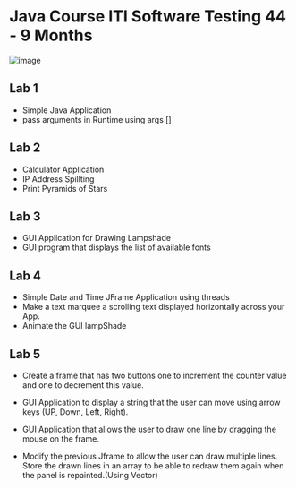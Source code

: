 # Java Course ITI Software Testing 44 -  9 Months


![image](https://github.com/sohilaabdallaa/Java_ITI_9Month/assets/53753947/3715f5ec-d6d1-4d42-ae5c-f2c312cd6609)





## Lab 1
- Simple Java Application 
- pass arguments in Runtime using args []

## Lab 2
- Calculator Application
- IP Address Spillting
- Print Pyramids of Stars

## Lab 3 
- GUI Application for Drawing Lampshade
- GUI program that displays the list of available fonts

## Lab 4 
- Simple Date and Time JFrame Application using threads
- Make a text marquee a scrolling text displayed horizontally across your App.
- Animate the GUI lampShade


## Lab 5 
- Create a frame that has two buttons one to increment the counter value and one to decrement this value.

- GUI Application to display a string that the user can move using arrow keys (UP, Down, Left, Right).
  
- GUI Application that allows the user to draw one line by dragging the mouse on the frame.

- Modify the previous Jframe to allow the user can draw multiple lines.
  Store the drawn lines in an array to be able to redraw them again when the panel is repainted.(Using Vector)
 



